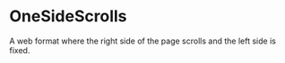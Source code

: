 # OneSideScrolls
A web format where the right side of the page scrolls and the left side is fixed. 
